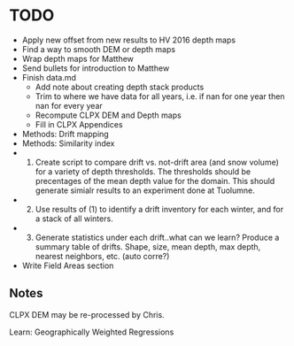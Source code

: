 # TODO

-   Apply new offset from new results to HV 2016 depth maps
-   Find a way to smooth DEM or depth maps
-   Wrap depth maps for Matthew
-   Send bullets for introduction to Matthew
-   Finish data.md
    -   Add note about creating depth stack products
      - Trim to where we have data for all years, i.e. if nan for one year then nan for every year
    - Recompute CLPX DEM and Depth maps
    - Fill in CLPX Appendices
-   Methods: Drift mapping
-   Methods: Similarity index
- 1. Create script to compare drift vs. not-drift area (and snow volume) for a variety of depth thresholds. The thresholds should be precentages of the mean depth value for the domain. This should generate simialr results to an experiment done at Tuolumne.
- 2. Use results of (1) to identify a drift inventory for each winter, and for a stack of all winters.
- 3. Generate statistics under each drift..what can we learn? Produce a summary table of drifts. Shape, size, mean depth, max depth, nearest neighbors, etc. (auto corre?)
-   Write Field Areas section

## Notes
CLPX DEM may be re-processed by Chris.

Learn: Geographically Weighted Regressions

